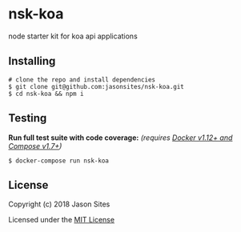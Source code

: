# nsk-koa
node starter kit for koa api applications

## Installing
```shell
# clone the repo and install dependencies
$ git clone git@github.com:jasonsites/nsk-koa.git
$ cd nsk-koa && npm i
```

## Testing
**Run full test suite with code coverage:** *(requires [Docker v1.12+ and Compose v1.7+](https://store.docker.com/search?type=edition&offering=community))*
```shell
$ docker-compose run nsk-koa
```

## License
Copyright (c) 2018 Jason Sites

Licensed under the [MIT License](LICENSE.md)

